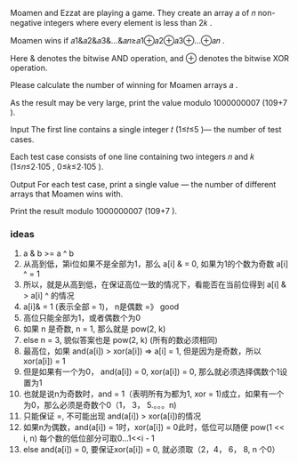 Moamen and Ezzat are playing a game. They create an array 𝑎
 of 𝑛
 non-negative integers where every element is less than 2𝑘
.

Moamen wins if 𝑎1&𝑎2&𝑎3&…&𝑎𝑛≥𝑎1⊕𝑎2⊕𝑎3⊕…⊕𝑎𝑛
.

Here &
 denotes the bitwise AND operation, and ⊕
 denotes the bitwise XOR operation.

Please calculate the number of winning for Moamen arrays 𝑎
.

As the result may be very large, print the value modulo 1000000007
 (109+7
).

Input
The first line contains a single integer 𝑡
 (1≤𝑡≤5
)— the number of test cases.

Each test case consists of one line containing two integers 𝑛
 and 𝑘
 (1≤𝑛≤2⋅105
, 0≤𝑘≤2⋅105
).

Output
For each test case, print a single value — the number of different arrays that Moamen wins with.

Print the result modulo 1000000007
 (109+7
).

### ideas
1. a & b >= a ^ b
2. 从高到低，第i位如果不是全部为1，那么 a[i] & = 0, 如果为1的个数为奇数 a[i] ^ = 1
3. 所以，就是从高到低，在保证高位一致的情况下，看能否在当前位得到 a[i] & > a[i] ^ 的情况
4. a[i]& = 1 (表示全部 = 1)， n是偶数 =》 good 
5. 高位只能全部为1，或者偶数个为0 
6. 如果 n 是奇数, n = 1, 那么就是 pow(2, k)
7. else n = 3, 貌似答案也是 pow(2, k) (所有的数必须相同)
8. 最高位，如果 and(a[i]) > xor(a[i]) => a[i] = 1, 但是因为是奇数，所以xor(a[i]) = 1
9. 但是如果有一个为0， and(a[i]) = 0, xor(a[i]) = 0, 那么就必须选择偶数个1设置为1
10. 也就是说n为奇数时，and = 1（表明所有为都为1, xor = 1)成立，如果有一个为0，那么必须是奇数个0（1， 3， 5.。。。n)
11. 只能保证 =, 不可能出现 and(a[i]) > xor(a[i])的情况
12. 如果n为偶数，and(a[i]) = 1时，xor(a[i]) = 0此时，低位可以随便 pow(1 << i, n) 每个数的低位部分可取0...1<<i - 1
13. else and(a[i]) = 0, 要保证xor(a[i]) = 0, 就必须取（2，4， 6， 8, n 个0） 